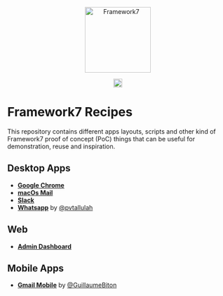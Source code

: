 <p align="center"><a href="https://framework7.io" target="_blank" rel="noopener noreferrer"><img width="150" src="https://framework7.io/i/logo.svg" alt="Framework7"></a></p>

<p align="center">
  <a href="https://www.patreon.com/framework7"><img src="https://framework7.io/i/support-badge.png" height="20"></a>
</p>

# Framework7 Recipes

This repository contains different apps layouts, scripts and other kind of Framework7 proof of concept (PoC) things that can be useful for demonstration, reuse and inspiration.

## Desktop Apps

* **[Google Chrome](./google-chrome-desktop/)**
* **[macOs Mail](./macos-mail/)**
* **[Slack](./slack-desktop/)**
* **[Whatsapp](./whatsapp-desktop/)** by [@pvtallulah](https://github.com/pvtallulah)

## Web

* **[Admin Dashboard](./admin-dashboard/)**

## Mobile Apps

* **[Gmail Mobile](./gmail-mobile/)** by [@GuillaumeBiton](https://github.com/GuillaumeBiton)

